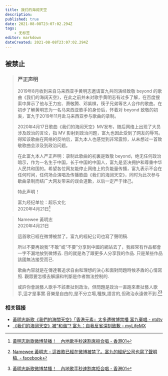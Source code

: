```yaml
---
title: 我们的海阔天空
description: 
published: true
date: 2021-08-08T23:07:02.294Z
tags:
    - 无标签
editor: markdown
dateCreated: 2021-08-08T23:07:02.294Z
---
```


## 被禁止

> ### 严正声明
>
> 2019年8月收到来自马来西亚手黄明志邀请富九共同演经致敬 beyond 的歌曲《我们的海阔天空》，在此之前并未对歌手黄明志有过多了解，在百度搜索中屏示了他与王力宏、萧敬腾、邓紫棋，筷子兄弟等艺人合作的歌曲。在初步了解黄明志为一名马来西亚歌手的身份后，怀着对 beyond 致敬的初衷，富九于2019年11月赴马来西亚参与歌曲的录制。
>
> 2020年4月17日歌曲《我们的海闼天空》MV发布，随后网络上出现了大员涉及政治的言论，指 MV 影射到政治问题，富九也因此受到了网友的辱骂。得知该歌曲在网络的反响后，富九本人也感觉到非常震惊，从未想过一首致敬歌曲会涉及到政治问题。
>
> 在此富九本人严正声明：录制此歌曲的初裏是致敬 beyond，绝无任何政治暗示，作为一名生于中国，长于中国的中国人，富九是坚决拥护和尊重中华人民共和国的。希望各位网友能停止网络上的负能量传播，富九表示不会在任何时间，任伺场合演唱及传播歌曲《我们的海阔天空》，同时为此次参与歇曲录制而结广大网友带来的误会道歉，以后一定严于律己。
>
> 特此声明！
>
> 富九经纪单位：超乐文化<br>
> 2020年4月21日[^aobws]

> Namewee 黃明志<br>
> 2020年4月21日
>
> 這首歌已經在微博被禁了。富九的經紀公司也寫了聲明稿.
>
> 所以不要再說我“不敢”或“不要”分享到中國的網站去了，我經常有作品都會一字不漏地放到微博去. 目的就是為了跟更多人分享我的作品. 只是某些作品該國無法接受而已.
>
> 歌曲內容就是在傳達著追求自由和理想的決心和面對問題時候矛盾的心情寫照. 觀眾要怎樣去解讀和判斷是作者無法控制的.
>
> 或許你會說藝人歌手不該牽扯到政治，但問題是政治一直跑來牽扯藝人歌手,這才是事實.音樂是自由的,是不分立場,種族,語言的,但政治永遠做不到.[^fb_nwe][^aobws]

[^aobws]: [黃明志新歌微博禁播！　內地歌手秒速割席拒合唱 - 香港01](https://web.archive.org/web/20210722072737if_/https://www.hk01.com/眾樂迷/464162/黃明志新歌微博禁播-內地歌手秒速割席拒合唱)

[^fb_nwe]: [Namewee 黃明志 - 這首歌已經在微博被禁了。富九的經紀公司也寫了聲明稿. - facebook](https://www.facebook.com/namewee/posts/10157800100393429)

### 相关链接

+ [黃明志新歌《我們的海闊天空》「香港元素」太多遭微博禁播 富九棄唱 - ntdtv](https://web.archive.org/web/20210310174259/https://www.ntdtv.com/b5/2020/04/22/a102829083.html)
+ [《我们的海阔天空》被“和谐”? 富九：自我反省深刻致歉 - myLifeMX](https://web.archive.org/web/20210808151322/https://mylifemx.com/archives/8801)
